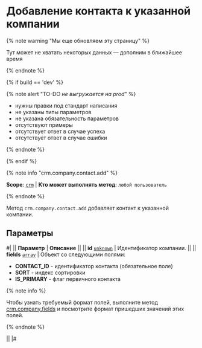 # Добавление контакта к указанной компании

{% note warning "Мы еще обновляем эту страницу" %}

Тут может не хватать некоторых данных — дополним в ближайшее время

{% endnote %}

{% if build == 'dev' %}

{% note alert "TO-DO _не выгружается на prod_" %}

- нужны правки под стандарт написания
- не указаны типы параметров
- не указана обязательность параметров
- отсутствуют примеры
- отсутствует ответ в случае успеха
- отсутствует ответ в случае ошибки

{% endnote %}

{% endif %}

{% note info "crm.company.contact.add" %}

**Scope**: [`crm`](../../../scopes/permissions.md) | **Кто может выполнять метод**: `любой пользователь`

{% endnote %}

Метод `crm.company.contact.add` добавляет контакт к указанной компании.

## Параметры

#|
|| **Параметр** | **Описание** ||
|| **id**
[`unknown`](../../../data-types.md) | Идентификатор компании. ||
|| **fields**
[`array`](../../../data-types.md) | Объект со следующими полями: 
- **CONTACT_ID** - идентификатор контакта (обязательное поле) 
- **SORT** - индекс сортировки
- **IS_PRIMARY** - флаг первичного контакта

{% note info %}

Чтобы узнать требуемый формат полей, выполните метод [crm.company.fields](../crm-company-fields.md) и посмотрите формат пришедших значений этих полей. 

{% endnote %}

||
|#
